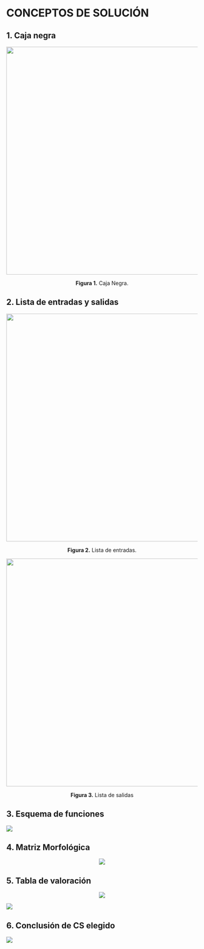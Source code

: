<h1>CONCEPTOS DE SOLUCIÓN</h1>
<h2>1. Caja negra</h2>

<p align="center"><img src ="https://github.com/SebastianSilvaSC/Fundamento-Grupo_5/blob/main/Proyecto/Imagenes/D_CAJANEGRA.jpg" width="600px"></p>

<p align="center"><strong>Figura 1.</strong> Caja Negra.</p>

<h2>2. Lista de entradas y salidas</h2>
<p align="center"><img src ="https://github.com/SebastianSilvaSC/Fundamento-Grupo_5/blob/main/Proyecto/Imagenes/D_LENTRADAS.jpg" width="600px"></p>

<p align="center"><strong>Figura 2.</strong> Lista de entradas.</p>

<p align="center"><img src ="https://github.com/SebastianSilvaSC/Fundamento-Grupo_5/blob/main/Proyecto/Imagenes/D_LSALIDAS.jpg" width="600px"></p>

<p align="center"><strong>Figura 3.</strong> Lista de salidas</p>

<h2>3. Esquema de funciones</h2>

![](https://github.com/SebastianSilvaSC/Fundamento-Grupo_5/blob/main/Proyecto/Imagenes/D_ESQUEMA.jpg)

<h2>4. Matriz Morfológica</h2>

<p align = "center"><img src="https://github.com/SebastianSilvaSC/Fundamento-Grupo_5/blob/main/Proyecto/Imagenes/D_Matriz.jpeg"></p>

<h2>5. Tabla de valoración</h2>

<p align = "center"><img src="https://github.com/SebastianSilvaSC/Fundamento-Grupo_5/blob/main/Proyecto/Imagenes/D_VALORES.png"></p>

![](https://github.com/SebastianSilvaSC/Fundamento-Grupo_5/blob/main/Proyecto/Imagenes/D_tabla.jpg)

<h2>6. Conclusión de CS elegido</h2>

![](https://github.com/SebastianSilvaSC/Fundamento-Grupo_5/blob/main/Proyecto/Imagenes/D_Conclusión.jpg)
